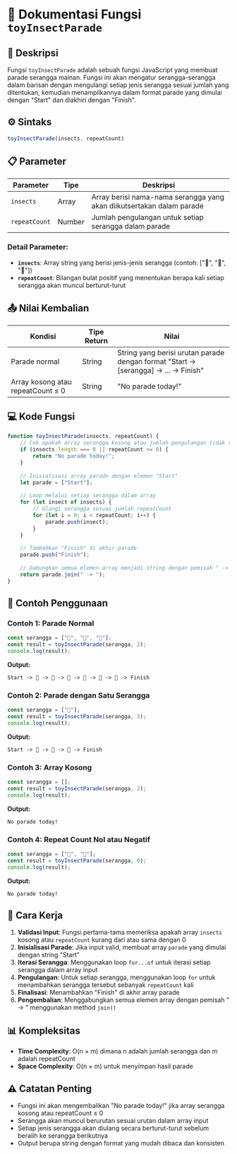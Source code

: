 # 🐛 Dokumentasi Fungsi `toyInsectParade`

## 📝 Deskripsi

Fungsi `toyInsectParade` adalah sebuah fungsi JavaScript yang membuat parade serangga mainan. Fungsi ini akan mengatur serangga-serangga dalam barisan dengan mengulangi setiap jenis serangga sesuai jumlah yang ditentukan, kemudian menampilkannya dalam format parade yang dimulai dengan "Start" dan diakhiri dengan "Finish".

## ⚙️ Sintaks

```javascript
toyInsectParade(insects, repeatCount)
```

## 📋 Parameter

| Parameter | Tipe | Deskripsi |
|-----------|------|-----------|
| `insects` | Array | Array berisi nama-nama serangga yang akan diikutsertakan dalam parade |
| `repeatCount` | Number | Jumlah pengulangan untuk setiap serangga dalam parade |

### Detail Parameter:
- **`insects`**: Array string yang berisi jenis-jenis serangga (contoh: ["🐛", "🦋", "🐝"])
- **`repeatCount`**: Bilangan bulat positif yang menentukan berapa kali setiap serangga akan muncul berturut-turut

## 📤 Nilai Kembalian

| Kondisi | Tipe Return | Nilai |
|---------|-------------|-------|
| Parade normal | String | String yang berisi urutan parade dengan format "Start -> [serangga] -> ... -> Finish" |
| Array kosong atau repeatCount ≤ 0 | String | "No parade today!" |

## 💻 Kode Fungsi

```javascript
function toyInsectParade(insects, repeatCount) {
    // Cek apakah array serangga kosong atau jumlah pengulangan tidak valid
    if (insects.length === 0 || repeatCount <= 0) {
        return "No parade today!";
    }
    
    // Inisialisasi array parade dengan elemen "Start"
    let parade = ["Start"];
    
    // Loop melalui setiap serangga dalam array
    for (let insect of insects) {
        // Ulangi serangga sesuai jumlah repeatCount
        for (let i = 0; i < repeatCount; i++) {
            parade.push(insect);
        }
    }
    
    // Tambahkan "Finish" di akhir parade
    parade.push("Finish");
    
    // Gabungkan semua elemen array menjadi string dengan pemisah " -> "
    return parade.join(" -> ");
}
```

## 🎯 Contoh Penggunaan

### Contoh 1: Parade Normal
```javascript
const serangga = ["🐛", "🦋", "🐝"];
const result = toyInsectParade(serangga, 2);
console.log(result);
```

**Output:**
```
Start -> 🐛 -> 🐛 -> 🦋 -> 🦋 -> 🐝 -> 🐝 -> Finish
```

### Contoh 2: Parade dengan Satu Serangga
```javascript
const serangga = ["🦗"];
const result = toyInsectParade(serangga, 3);
console.log(result);
```

**Output:**
```
Start -> 🦗 -> 🦗 -> 🦗 -> Finish
```

### Contoh 3: Array Kosong
```javascript
const serangga = [];
const result = toyInsectParade(serangga, 2);
console.log(result);
```

**Output:**
```
No parade today!
```

### Contoh 4: Repeat Count Nol atau Negatif
```javascript
const serangga = ["🐛", "🦋"];
const result = toyInsectParade(serangga, 0);
console.log(result);
```

**Output:**
```
No parade today!
```

## 🔄 Cara Kerja

1. **Validasi Input**: Fungsi pertama-tama memeriksa apakah array `insects` kosong atau `repeatCount` kurang dari atau sama dengan 0
2. **Inisialisasi Parade**: Jika input valid, membuat array `parade` yang dimulai dengan string "Start"
3. **Iterasi Serangga**: Menggunakan loop `for...of` untuk iterasi setiap serangga dalam array input
4. **Pengulangan**: Untuk setiap serangga, menggunakan loop `for` untuk menambahkan serangga tersebut sebanyak `repeatCount` kali
5. **Finalisasi**: Menambahkan "Finish" di akhir array parade
6. **Pengembalian**: Menggabungkan semua elemen array dengan pemisah " -> " menggunakan method `join()`

## 📊 Kompleksitas

- **Time Complexity**: O(n × m) dimana n adalah jumlah serangga dan m adalah repeatCount
- **Space Complexity**: O(n × m) untuk menyimpan hasil parade

## ⚠️ Catatan Penting

- Fungsi ini akan mengembalikan "No parade today!" jika array serangga kosong atau repeatCount ≤ 0
- Serangga akan muncul berurutan sesuai urutan dalam array input
- Setiap jenis serangga akan diulang secara berturut-turut sebelum beralih ke serangga berikutnya
- Output berupa string dengan format yang mudah dibaca dan konsisten
